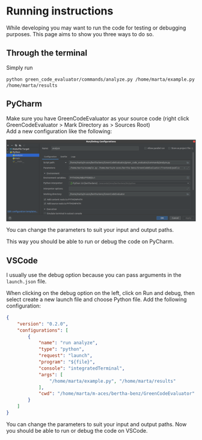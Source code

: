 # Running instructions 

While developing you may want to run the code for testing or debugging purposes. This page aims to show you three ways to do so. 

## Through the terminal

Simply run 
```commandline
python green_code_evaluator/commands/analyze.py /home/marta/example.py /home/marta/results
```

## PyCharm

Make sure you have GreenCodeEvaluator as your source code (right click GreenCodeEvaluator > Mark Directory as > Sources Root)  
Add a new configuration like the following:  

<img align="center" alt="pycharm" src="assets/pycharm.png"></img>

You can change the parameters to suit your input and output paths.  

This way you should be able to run or debug the code on PyCharm.

## VSCode

I usually use the debug option because you can pass arguments in the `launch.json` file.  

When clicking on the debug option on the left, click on Run and debug, then select create a new launch file and choose Python file. Add the following configuration:
```json
{
    "version": "0.2.0",
    "configurations": [
        {
            "name": "run analyze",
            "type": "python",
            "request": "launch",
            "program": "${file}",
            "console": "integratedTerminal", 
            "args": [
                "/home/marta/example.py", "/home/marta/results"
            ],
            "cwd": "/home/marta/m-aces/bertha-benz/GreenCodeEvaluator"
        }
    ]
}
```

You can change the parameters to suit your input and output paths. Now you should be able to run or debug the code on VSCode.

